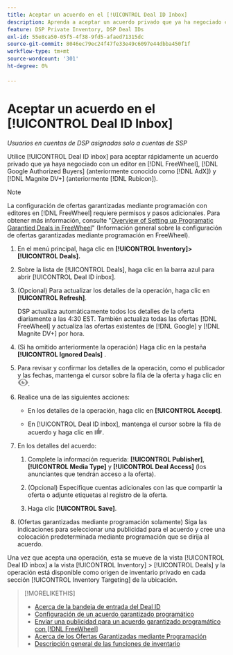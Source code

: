 ```yaml
---
title: Aceptar un acuerdo en el [!UICONTROL Deal ID Inbox]
description: Aprenda a aceptar un acuerdo privado que ya ha negociado con un editor en [!DNL FreeWheel], [!DNL Google Authorized Buyers] (formerly known as [!DNL AdX]), and [!DNL Magnite DV+]  (anteriormente [!DNL Rubicon]) mediante la bandeja de entrada de Deal ID.
feature: DSP Private Inventory, DSP Deal IDs
exl-id: 55e8ca50-05f5-4f38-9fd5-afaed71315dc
source-git-commit: 8046ec79ec24f47fe33e49c6097e44dbba450f1f
workflow-type: tm+mt
source-wordcount: '301'
ht-degree: 0%

---
```


# Aceptar un acuerdo en el [!UICONTROL Deal ID Inbox]

*Usuarios en cuentas de DSP asignadas solo a cuentas de SSP*

Utilice [!UICONTROL Deal ID inbox] para aceptar rápidamente un acuerdo privado que ya haya negociado con un editor en [!DNL FreeWheel], [!DNL Google Authorized Buyers] (anteriormente conocido como [!DNL AdX]) y [!DNL Magnite DV+] (anteriormente [!DNL Rubicon]).

>[!NOTE]
>
>La configuración de ofertas garantizadas mediante programación con editores en [!DNL FreeWheel] requiere permisos y pasos adicionales. Para obtener más información, consulte &quot;[Overview of Setting up Programatic Garantied Deals in FreeWheel](freewheel-overview.md)&quot; (Información general sobre la configuración de ofertas garantizadas mediante programación en FreeWheel).

1. En el menú principal, haga clic en **[!UICONTROL Inventory]> [!UICONTROL Deals].**

1. Sobre la lista de [!UICONTROL Deals], haga clic en la barra azul para abrir [!UICONTROL Deal ID inbox].

1. (Opcional) Para actualizar los detalles de la operación, haga clic en **[!UICONTROL Refresh]**.

   DSP actualiza automáticamente todos los detalles de la oferta diariamente a las 4:30 EST. También actualiza todas las ofertas [!DNL FreeWheel] y actualiza las ofertas existentes de [!DNL Google] y [!DNL Magnite DV+] por hora.

1. (Si ha omitido anteriormente la operación) Haga clic en la pestaña **[!UICONTROL Ignored Deals]** .

1. Para revisar y confirmar los detalles de la operación, como el publicador y las fechas, mantenga el cursor sobre la fila de la oferta y haga clic en ![Revisar](/help/dsp/assets/review.png).

1. Realice una de las siguientes acciones:

   * En los detalles de la operación, haga clic en **[!UICONTROL Accept]**.

   * En [!UICONTROL Deal ID inbox], mantenga el cursor sobre la fila de acuerdo y haga clic en ![Accept](/help/dsp/assets/accept.png).

1. En los detalles del acuerdo:
   1. Complete la información requerida: **[!UICONTROL Publisher]**, **[!UICONTROL Media Type]** y **[!UICONTROL Deal Access]** (los anunciantes que tendrán acceso a la oferta).
   1. (Opcional) Especifique cuentas adicionales con las que compartir la oferta o adjunte etiquetas al registro de la oferta.

   1. Haga clic **[!UICONTROL Save]**.

1. (Ofertas garantizadas mediante programación solamente) Siga las indicaciones para seleccionar una publicidad para el acuerdo y cree una colocación predeterminada mediante programación que se dirija al acuerdo.

Una vez que acepta una operación, esta se mueve de la vista [!UICONTROL Deal ID inbox] a la vista [!UICONTROL Inventory] > [!UICONTROL Deals] y la operación está disponible como origen de inventario privado en cada sección [!UICONTROL Inventory Targeting] de la ubicación.

>[!MORELIKETHIS]
>
>* [Acerca de la bandeja de entrada del Deal ID](deal-id-inbox-about.md)
>* [Configuración de un acuerdo garantizado programático](programmatic-guaranteed-set-up.md)
>* [Enviar una publicidad para un acuerdo garantizado programático con [!DNL FreeWheel]](freewheel-submit.md)
>* [Acerca de los Ofertas Garantizadas mediante Programación](programmatic-guaranteed-about.md)
>* [Descripción general de las funciones de inventario](inventory-overview.md)

